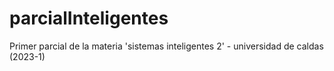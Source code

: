 # parcialInteligentes
Primer parcial de la materia 'sistemas inteligentes 2' - universidad de caldas (2023-1)
